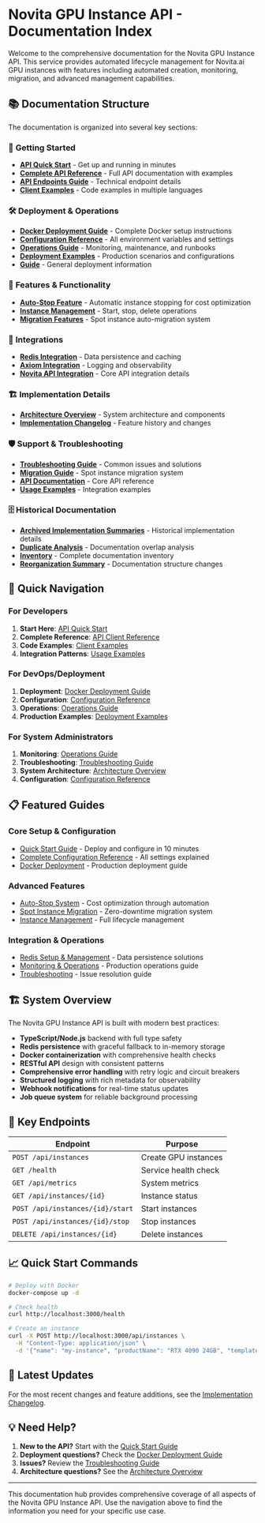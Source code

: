 # Novita GPU Instance API - Documentation Index

Welcome to the comprehensive documentation for the Novita GPU Instance API. This service provides automated lifecycle management for Novita.ai GPU instances with features including automated creation, monitoring, migration, and advanced management capabilities.

## 📚 Documentation Structure

The documentation is organized into several key sections:

### 🚀 **Getting Started**
- **[API Quick Start](./api/quick-start.md)** - Get up and running in minutes
- **[Complete API Reference](./api/client-reference.md)** - Full API documentation with examples
- **[API Endpoints Guide](./api/endpoints.md)** - Technical endpoint details
- **[Client Examples](./api/examples.md)** - Code examples in multiple languages

### 🛠️ **Deployment & Operations**
- **[Docker Deployment Guide](./deployment/docker.md)** - Complete Docker setup instructions
- **[Configuration Reference](./deployment/configuration.md)** - All environment variables and settings
- **[Operations Guide](./deployment/operations.md)** - Monitoring, maintenance, and runbooks
- **[Deployment Examples](./deployment/examples.md)** - Production scenarios and configurations
- **[Guide](./deployment/guide.md)** - General deployment information

### 🔧 **Features & Functionality**
- **[Auto-Stop Feature](./features/auto-stop.md)** - Automatic instance stopping for cost optimization
- **[Instance Management](./features/instance-management.md)** - Start, stop, delete operations
- **[Migration Features](./features/migration.md)** - Spot instance auto-migration system

### 🔗 **Integrations**
- **[Redis Integration](./integrations/redis.md)** - Data persistence and caching
- **[Axiom Integration](./integrations/axiom.md)** - Logging and observability
- **[Novita API Integration](./integrations/novita-api.md)** - Core API integration details

### 🏗️ **Implementation Details**
- **[Architecture Overview](./implementation/architecture.md)** - System architecture and components
- **[Implementation Changelog](./implementation/changelog.md)** - Feature history and changes

### 🛡️ **Support & Troubleshooting**
- **[Troubleshooting Guide](./TROUBLESHOOTING.md)** - Common issues and solutions
- **[Migration Guide](./MIGRATION.md)** - Spot instance migration system
- **[API Documentation](./API.md)** - Core API reference
- **[Usage Examples](./EXAMPLES.md)** - Integration examples

### 🗄️ **Historical Documentation**
- **[Archived Implementation Summaries](./legacy/)** - Historical implementation details
- **[Duplicate Analysis](./DUPLICATE_ANALYSIS.md)** - Documentation overlap analysis
- **[Inventory](./INVENTORY.md)** - Complete documentation inventory
- **[Reorganization Summary](./REORGANIZATION_SUMMARY.md)** - Documentation structure changes

## 🎯 Quick Navigation

### For Developers
1. **Start Here**: [API Quick Start](./api/quick-start.md)
2. **Complete Reference**: [API Client Reference](./api/client-reference.md) 
3. **Code Examples**: [Client Examples](./api/examples.md)
4. **Integration Patterns**: [Usage Examples](./EXAMPLES.md)

### For DevOps/Deployment
1. **Deployment**: [Docker Deployment Guide](./deployment/docker.md)
2. **Configuration**: [Configuration Reference](./deployment/configuration.md)
3. **Operations**: [Operations Guide](./deployment/operations.md)
4. **Production Examples**: [Deployment Examples](./deployment/examples.md)

### For System Administrators
1. **Monitoring**: [Operations Guide](./deployment/operations.md)
2. **Troubleshooting**: [Troubleshooting Guide](./TROUBLESHOOTING.md)
3. **System Architecture**: [Architecture Overview](./implementation/architecture.md)
4. **Configuration**: [Configuration Reference](./deployment/configuration.md)

## 📋 Featured Guides

### Core Setup & Configuration
- [Quick Start Guide](./api/quick-start.md) - Deploy and configure in 10 minutes
- [Complete Configuration Reference](./deployment/configuration.md) - All settings explained
- [Docker Deployment](./deployment/docker.md) - Production deployment guide

### Advanced Features
- [Auto-Stop System](./features/auto-stop.md) - Cost optimization through automation
- [Spot Instance Migration](./features/migration.md) - Zero-downtime migration system
- [Instance Management](./features/instance-management.md) - Full lifecycle management

### Integration & Operations
- [Redis Setup & Management](./integrations/redis.md) - Data persistence solutions
- [Monitoring & Operations](./deployment/operations.md) - Production operations guide
- [Troubleshooting](./TROUBLESHOOTING.md) - Issue resolution guide

## 🏗️ System Overview

The Novita GPU Instance API is built with modern best practices:

- **TypeScript/Node.js** backend with full type safety
- **Redis persistence** with graceful fallback to in-memory storage
- **Docker containerization** with comprehensive health checks
- **RESTful API** design with consistent patterns
- **Comprehensive error handling** with retry logic and circuit breakers
- **Structured logging** with rich metadata for observability
- **Webhook notifications** for real-time status updates
- **Job queue system** for reliable background processing

## 🚦 Key Endpoints

| Endpoint | Purpose |
|----------|---------|
| `POST /api/instances` | Create GPU instances |
| `GET /health` | Service health check |
| `GET /api/metrics` | System metrics |
| `GET /api/instances/{id}` | Instance status |
| `POST /api/instances/{id}/start` | Start instances |
| `POST /api/instances/{id}/stop` | Stop instances |
| `DELETE /api/instances/{id}` | Delete instances |

## 📈 Quick Start Commands

```bash
# Deploy with Docker
docker-compose up -d

# Check health
curl http://localhost:3000/health

# Create an instance
curl -X POST http://localhost:3000/api/instances \
  -H "Content-Type: application/json" \
  -d '{"name": "my-instance", "productName": "RTX 4090 24GB", "templateId": "pytorch-jupyter"}'
```

## 🔄 Latest Updates

For the most recent changes and feature additions, see the [Implementation Changelog](./implementation/changelog.md).

## 💡 Need Help?

1. **New to the API?** Start with the [Quick Start Guide](./api/quick-start.md)
2. **Deployment questions?** Check the [Docker Deployment Guide](./deployment/docker.md)
3. **Issues?** Review the [Troubleshooting Guide](./TROUBLESHOOTING.md)
4. **Architecture questions?** See the [Architecture Overview](./implementation/architecture.md)

---

This documentation hub provides comprehensive coverage of all aspects of the Novita GPU Instance API. Use the navigation above to find the information you need for your specific use case.